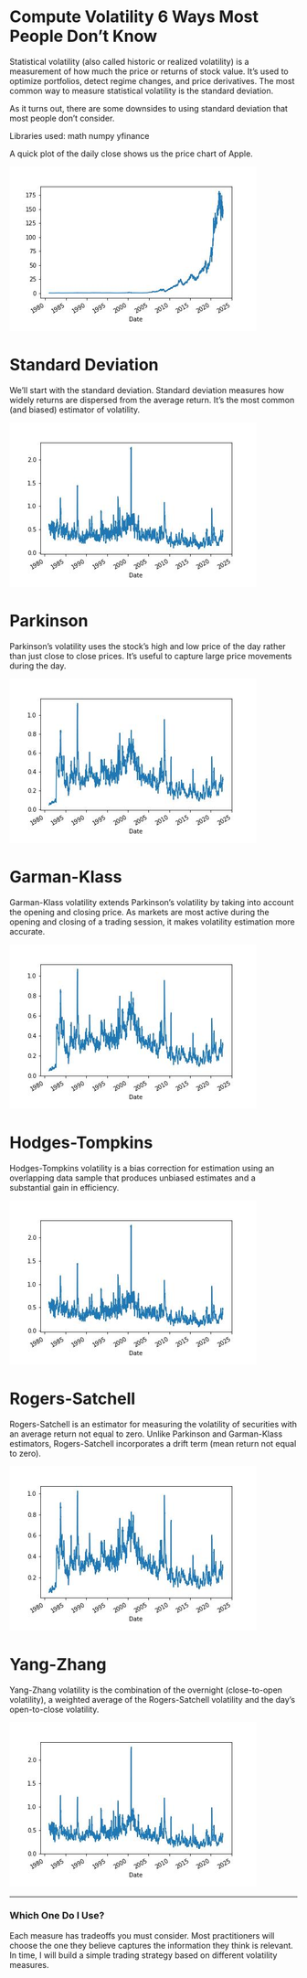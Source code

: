 # Compute Volatility 6 Ways Most People Don’t Know

Statistical volatility (also called historic or realized volatility) is a measurement of how much the price or returns of stock value. It’s used to optimize portfolios, detect regime changes, and price derivatives. The most common way to measure statistical volatility is the standard deviation.

As it turns out, there are some downsides to using standard deviation that most people don’t consider.

Libraries used:
math
numpy
yfinance


A quick plot of the daily close shows us the price chart of Apple.

![closePlot](./Images/close.jpg)

# Standard Deviation

We’ll start with the standard deviation. Standard deviation measures how widely returns are dispersed from the average return. It’s the most common (and biased) estimator of volatility.

![std](./Images/std.jpg)

# Parkinson

Parkinson’s volatility uses the stock’s high and low price of the day rather than just close to close prices. It’s useful to capture large price movements during the day.

![parkinson](./Images/parkinson.jpg)

# Garman-Klass

Garman-Klass volatility extends Parkinson’s volatility by taking into account the opening and closing price. As markets are most active during the opening and closing of a trading session, it makes volatility estimation more accurate.

![garman-klass](./Images/gk.jpg)

# Hodges-Tompkins
Hodges-Tompkins volatility is a bias correction for estimation using an overlapping data sample that produces unbiased estimates and a substantial gain in efficiency.

![hodges-tompkins](./Images/ht.jpg)

# Rogers-Satchell
Rogers-Satchell is an estimator for measuring the volatility of securities with an average return not equal to zero. Unlike Parkinson and Garman-Klass estimators, Rogers-Satchell incorporates a drift term (mean return not equal to zero).

![rogers-satchell](./Images/rs.jpg)

# Yang-Zhang
Yang-Zhang volatility is the combination of the overnight (close-to-open volatility), a weighted average of the Rogers-Satchell volatility and the day’s open-to-close volatility.

![yang-zhang](./Images/yz.jpg)

---

### Which One Do I Use?

Each measure has tradeoffs you must consider. Most practitioners will choose the one they believe captures the information they think is relevant. In time, I will build a simple trading strategy based on different volatility measures.
